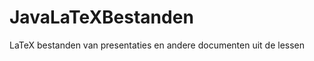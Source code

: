 JavaLaTeXBestanden
==================

LaTeX bestanden van presentaties en andere documenten uit de lessen